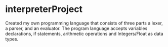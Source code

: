 # interpreterProject
Created my own programming language that consists of three parts a lexer, a parser, and an evaluator. The program language accepts variables declarations, if statements, arithmetic operations and Integers/Float as data types.
